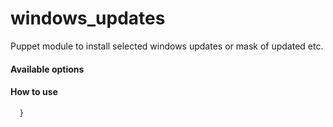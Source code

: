 # windows_updates

Puppet module to install selected windows updates or mask of updated etc.

#### Available options

#### How to use


```puppet
  }
````
